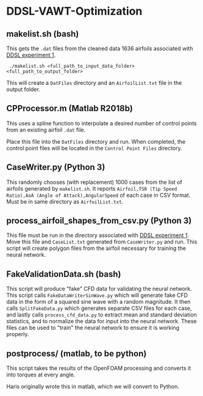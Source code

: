 # DDSL-VAWT-Optimization

## makelist.sh (bash)
This gets the `.dat` files from the cleaned data 1636 airfoils associated with [DDSL experiment 1](https://github.com/maxjiang93/DDSL/tree/pub/experiments/exp1_airfoil).
```
 ./makelist.sh <full_path_to_input_data_folder> <full_path_to_output_folder>
 ```
This will create a `DatFiles` directory and an `AirfoilList.txt` file in the output folder.

## CPProcessor.m (Matlab R2018b)
This uses a spline function to interpolate a desired number of control points from an existing airfoil `.dat` file.

Place this file into the `DatFiles` directory and run. When completed, the control point files will be located in the `Control Point Files` directory.

## CaseWriter.py (Python 3)
This randomly chooses (with replacement) 1000 cases from the list of airfoils generated by `makelist.sh`. It reports `Airfoil,TSR (Tip Speed Ratio),AoA (Angle of Attack),AngularSpeed` of each case in CSV format. Must be in same directory as `AirfoilList.txt`. 

## process_airfoil_shapes_from_csv.py (Python 3)
This file must be run in the directory associated with [DDSL experiment 1](https://github.com/maxjiang93/DDSL/tree/pub/experiments/exp1_airfoil). Move this file and `CaseList.txt` generated from `CaseWriter.py` and run. This script will create polygon files from the airfoil necessary for training the neural network. 

## FakeValidationData.sh (bash)
This script will produce "fake" CFD data for validating the neural network. This script calls `FakeDataWriterSinWave.py` which will generate fake CFD data in the form of a squared sine wave with a random magnitude. It then calls `SplitFakeData.py` which generates separate CSV files for each case, and lastly calls `process_cfd_data.py` to extract mean and standard deviation statistics, and to normalize the data for input into the neural network. These files can be used to "train" the neural network to ensure it is working properly.

## postprocess/ (matlab, to be python)
This script takes the results of the OpenFOAM processing and converts it into torques at every angle.

Haris originally wrote this in matlab, which we will convert to Python.